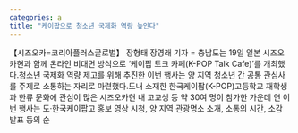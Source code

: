 ```yaml
---
categories: a
title: "케이팝으로 청소년 국제화 역량 높인다"
---
```

【시즈오카=코리아플러스글로벌】 장형태 장영래 기자 = 충남도는 19일 일본 시즈오카현과 함께 온라인 비대면 방식으로 ‘케이팝 토크 카페(K-POP Talk Cafe)’를 개최했다.청소년 국제화 역량 제고를 위해 추진한 이번 행사는 양 지역 청소년 간 공통 관심사를 주제로 소통하는 자리로 마련했다.도내 소재한 한국케이팝(K-POP)고등학교 재학생과 한류 문화에 관심이 많은 시즈오카현 내 고교생 등 약 30여 명이 참가한 가운데 연 이번 행사는 도·한국케이팝고 홍보 영상 시청, 양 지역 관광명소 소개, 소통의 시간, 소감 발표 등의 순
